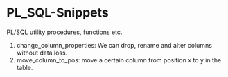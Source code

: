 # PL_SQL-Snippets
PL/SQL utility procedures, functions etc.

1. change_column_properties: We can drop, rename and alter columns without data loss.
2. move_column_to_pos: move a certain column from position x to y in the table.
